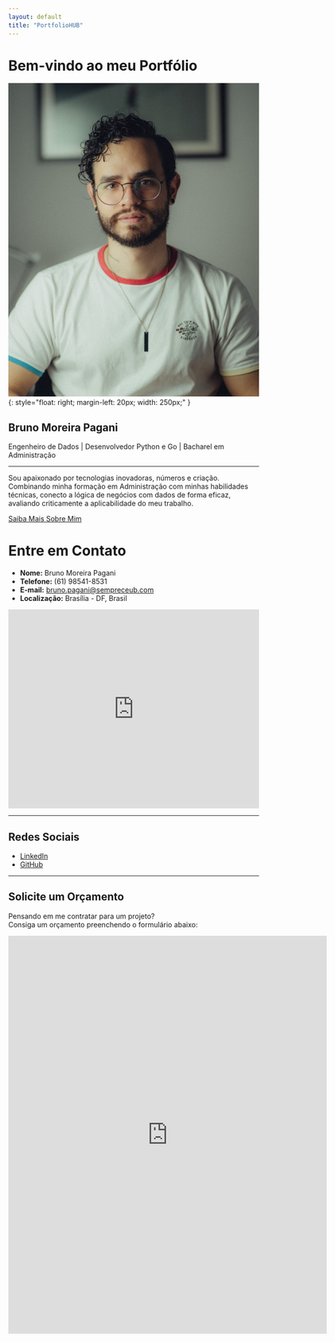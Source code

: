 ```yaml
---
layout: default
title: "PortfolioHUB"
---
```


# Bem-vindo ao meu Portfólio

![Foto de Perfil](images/perfil-linkedin-540px.jpg){: style="float: right; margin-left: 20px; width: 250px;" }

## Bruno Moreira Pagani

Engenheiro de Dados | Desenvolvedor Python e Go | Bacharel em Administração

---

Sou apaixonado por tecnologias inovadoras, números e criação. Combinando minha formação em Administração com minhas habilidades técnicas, conecto a lógica de negócios com dados de forma eficaz, avaliando criticamente a aplicabilidade do meu trabalho.

[Saiba Mais Sobre Mim](about.md)


# Entre em Contato

- **Nome:** Bruno Moreira Pagani
- **Telefone:** (61) 98541-8531
- **E-mail:** [bruno.pagani@sempreceub.com](mailto:bruno.pagani@sempreceub.com)
- **Localização:** Brasília - DF, Brasil
<div style="width: 100%; height: 400px;">
  <iframe 
    src="https://www.google.com/maps/embed?pb=!1m18!1m12!1m3!1d15361.686120957724!2d-47.892750916651316!3d-15.728824458497078!2m3!1f0!2f0!3f0!3m2!1i1024!2i768!4f13.1!3m3!1m2!1s0x935a3d18df9ae275%3A0x738470e469754a24!2zQnJhc8OtbGlhLCBERg!5e0!3m2!1spt-BR!2sbr!4v1731630335824!5m2!1spt-BR!2sbr" 
    width="100%" 
    height="400" 
    style="border:0;" 
    allowfullscreen="" 
    loading="lazy" 
    referrerpolicy="no-referrer-when-downgrade">
  </iframe>
</div>

---

## Redes Sociais

- [LinkedIn](https://www.linkedin.com/in/brunomoreirapagani/)
- [GitHub](https://github.com/brunompagani)

---

## Solicite um Orçamento

Pensando em me contratar para um projeto?  
Consiga um orçamento preenchendo o formulário abaixo:

<!-- Início do formulário do Google Forms -->
<iframe src="https://forms.gle/oJ625FxqGz5ZgSd87" width="640" height="800" frameborder="0" marginheight="0" marginwidth="0">Carregando…</iframe>

